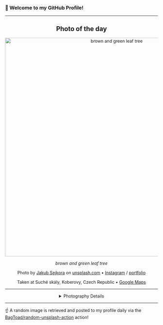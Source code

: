 ### 👋 Welcome to my GitHub Profile!

----
<div align="center">

## Photo of the day
  
  <a href="https://unsplash.com/photos/brown-and-green-leaf-tree-utqJcneoFjo"><img width="720" src="https://images.unsplash.com/photo-1446080501695-8e929f879f2b?crop=entropy&cs=tinysrgb&fit=max&fm=jpg&ixid=M3w1OTQ0OTd8MHwxfHJhbmRvbXx8fHx8fHx8fDE3NDE5MzI1NjN8&ixlib=rb-4.0.3&q=80&w=1080" alt="brown and green leaf tree"></a>
  
  <em>brown and green leaf tree</em>
  
  <em></em>

  Photo by [Jakub Sejkora](http://www.instagram.com/jakubsejkora) on [unsplash.com](https://unsplash.com/) • [Instagram](https://instagram.com/jakubsejkora) / [portfolio](http://www.instagram.com/jakubsejkora)
  
  Taken at Suché skály, Koberovy, Czech Republic • [Google Maps](https://www.google.com/maps/search/?api=1&query=50.637074,15.211285)
  
  ---
  
<details>
<summary>Photography Details</summary>
  
| Parameter     | Value |
| ------------- | ----- |
| Camera Model  | HERO4 Black |
| Exposure Time | 1/12 |
| Aperture      | 2.8 |
| Focal Length  | 3.0 |
| ISO           | 100 |
| Location      | Suché skály, Koberovy, Czech Republic (Czech Republic) |
| Coordinates   | Latitude 50.637074, Longitude 15.211285 |

</details>

</div>

----

☝️ A random image is retrieved and posted to my profile daily via the [BagToad/random-unsplash-action](https://github.com/BagToad/random-unsplash-action) action!
